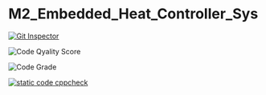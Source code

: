 # M2_Embedded_Heat_Controller_Sys

[![Git Inspector](https://github.com/Rajmane2507/M2_Embedded_MiniProject/actions/workflows/Git%20inspector.yml/badge.svg)](https://github.com/Rajmane2507/M2_Embedded_MiniProject/actions/workflows/Git%20inspector.yml)

![Code Qyality Score](https://api.codiga.io/project/30284/score/svg)

![Code Grade](https://api.codiga.io/project/30284/status/svg)

[![static code cppcheck](https://github.com/Rajmane2507/M2_Embedded_MiniProject/actions/workflows/cppcheck.yml/badge.svg)](https://github.com/Rajmane2507/M2_Embedded_MiniProject/actions/workflows/cppcheck.yml)
